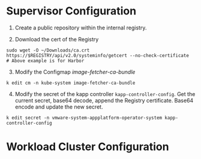 # Supervisor Configuration

1. Create a public repository within the internal registry.

2. Download the cert of the Registry

```
sudo wget -O ~/Downloads/ca.crt https://$REGISTRY/api/v2.0/systeminfo/getcert --no-check-certificate
# Above example is for Harbor
```

3. Modify the Configmap *image-fetcher-ca-bundle*

```
k edit cm -n kube-system image-fetcher-ca-bundle
```

4. Modify the secret of the kapp controller `kapp-controller-config`. Get the current secret, base64 decode, append the Registry certificate. Base64 encode and update the new secret. 

```
k edit secret -n vmware-system-appplatform-operator-system kapp-controller-config
```

# Workload Cluster Configuration